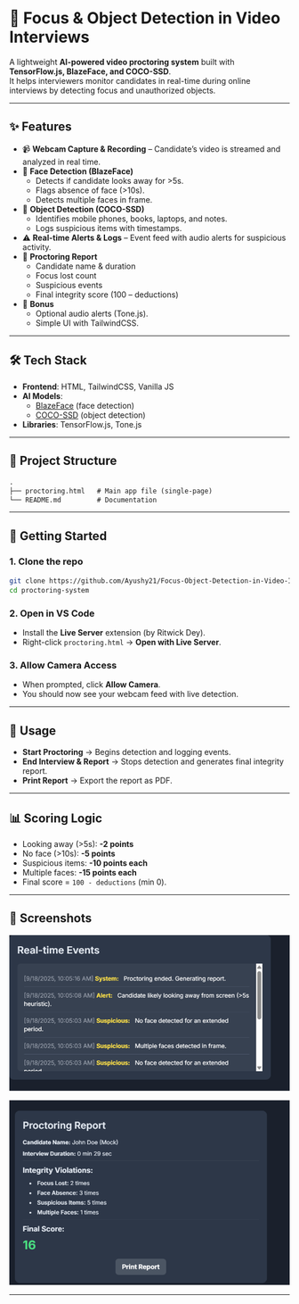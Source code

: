 # 🎥 Focus & Object Detection in Video Interviews

A lightweight **AI-powered video proctoring system** built with **TensorFlow.js, BlazeFace, and COCO-SSD**.  
It helps interviewers monitor candidates in real-time during online interviews by detecting focus and unauthorized objects.

---

## ✨ Features
- 📹 **Webcam Capture & Recording** – Candidate’s video is streamed and analyzed in real time.  
- 👤 **Face Detection (BlazeFace)**  
  - Detects if candidate looks away for >5s.  
  - Flags absence of face (>10s).  
  - Detects multiple faces in frame.  
- 📱 **Object Detection (COCO-SSD)**  
  - Identifies mobile phones, books, laptops, and notes.  
  - Logs suspicious items with timestamps.  
- ⚠️ **Real-time Alerts & Logs** – Event feed with audio alerts for suspicious activity.  
- 📑 **Proctoring Report**  
  - Candidate name & duration  
  - Focus lost count  
  - Suspicious events  
  - Final integrity score (100 – deductions)  
- 🎁 **Bonus**  
  - Optional audio alerts (Tone.js).  
  - Simple UI with TailwindCSS.  

---

## 🛠️ Tech Stack
- **Frontend**: HTML, TailwindCSS, Vanilla JS  
- **AI Models**:  
  - [BlazeFace](https://github.com/tensorflow/tfjs-models/tree/master/blazeface) (face detection)  
  - [COCO-SSD](https://github.com/tensorflow/tfjs-models/tree/master/coco-ssd) (object detection)  
- **Libraries**: TensorFlow.js, Tone.js  

---

## 📂 Project Structure
```
.
├── proctoring.html   # Main app file (single-page)
└── README.md         # Documentation
```

---

## 🚀 Getting Started

### 1. Clone the repo
```bash
git clone https://github.com/Ayushy21/Focus-Object-Detection-in-Video-Interviews/edit/main/README.md
cd proctoring-system
```

### 2. Open in VS Code
- Install the **Live Server** extension (by Ritwick Dey).
- Right-click `proctoring.html` → **Open with Live Server**.


### 3. Allow Camera Access
- When prompted, click **Allow Camera**.
- You should now see your webcam feed with live detection.

---

## 📝 Usage
- **Start Proctoring** → Begins detection and logging events.  
- **End Interview & Report** → Stops detection and generates final integrity report.  
- **Print Report** → Export the report as PDF.  

---

## 📊 Scoring Logic
- Looking away (>5s): **-2 points**  
- No face (>10s): **-5 points**  
- Suspicious items: **-10 points each**  
- Multiple faces: **-15 points each**  
- Final score = `100 - deductions` (min 0).  

---


## 📸 Screenshots

![Screenshot 1](Screenshot1.png)

![Screenshot 2](Screenshot2.png)

---


